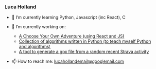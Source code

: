 ### Luca Holland
<!-- [![email](https://img.shields.io/static/v1?label=email&message=%20&color=red&logo=gmail&style=flat-square&logoColor=white)](mailto:lucahollandemail@googlemail.com) -->

- 🌱 I’m currently learning Python, Javascript (inc React), C

- 🔭 I’m currently working on:
  - [A Choose Your Own Adventure (using React and JS)](lucaholl/chooseyourown)
  - [Collection of algorithms written in Python (to teach myself Python and algorithms)](lucaholl/Algorithm-practice)
  - [A tool to generate a gpx file from a random recent Strava activity](lucaholl/GenerateGPXFromStrava)

- 📫 How to reach me: lucahollandemail@googlemail.com


<!--
**lucaholl/lucaholl** is a ✨ _special_ ✨ repository because its `README.md` (this file) appears on your GitHub profile.

Here are some ideas to get you started:

- 🔭 I’m currently working on ...
- 🌱 I’m currently learning ...
- 👯 I’m looking to collaborate on ...
- 🤔 I’m looking for help with ...
- 💬 Ask me about ...
- 📫 How to reach me: ...
- 😄 Pronouns: ...
- ⚡ Fun fact: ...
-->
